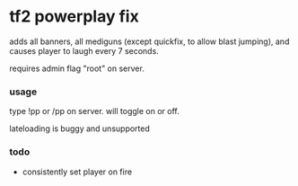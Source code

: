 # tf2 powerplay fix

adds all banners, all mediguns (except quickfix, to allow blast jumping), and causes player to laugh every 7 seconds.

requires admin flag "root" on server.


### usage

type !pp or /pp on server. will toggle on or off.

lateloading is buggy and unsupported

### todo

- consistently set player on fire

